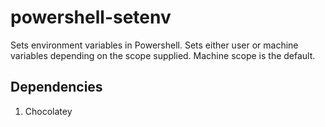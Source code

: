 # powershell-setenv
Sets environment variables in Powershell. Sets either user or machine variables depending on the scope supplied. Machine scope is the default.

## Dependencies
1. Chocolatey